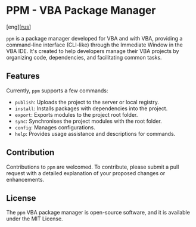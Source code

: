 # PPM - VBA Package Manager

\[eng\]\[[rus](README_ru.md)\]

`ppm` is a package manager developed for VBA and with VBA, providing a command-line interface (CLI-like) through the Immediate Window in the VBA IDE. It's created to help developers manage their VBA projects by organizing code, dependencies, and facilitating common tasks.

## Features

Currently, `ppm` supports a few commands:

- `publish`: Uploads the project to the server or local registry.
- `install`: Installs packages with dependencies into the project.
- `export`: Exports modules to the project root folder.
- `sync`: Synchronises the project modules with the root folder.
- `config`: Manages configurations.
- `help`: Provides usage assistance and descriptions for commands.

## Contribution

Contributions to `ppm` are welcomed. To contribute, please submit a pull request with a detailed explanation of your proposed changes or enhancements.

## License

The `ppm` VBA package manager is open-source software, and it is available under the MIT License.
